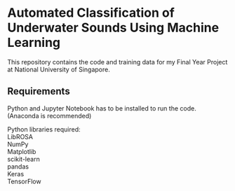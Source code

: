 # Automated Classification of Underwater Sounds Using Machine Learning

This repository contains the code and training data for my Final Year Project at National University of Singapore.

## Requirements

Python and Jupyter Notebook has to be installed to run the code. (Anaconda is recommended)  
  
Python libraries required:  
LibROSA  
NumPy  
Matplotlib  
scikit-learn  
pandas  
Keras  
TensorFlow  
